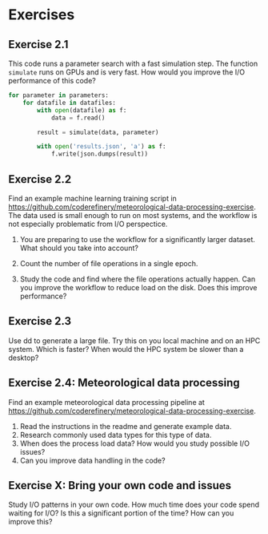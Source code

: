 # Exercises


## Exercise 2.1

This code runs a parameter search with a fast simulation step. The
function `simulate` runs on GPUs and is very fast. How would you
improve the I/O performance of this code?

```python
for parameter in parameters:
    for datafile in datafiles:
        with open(datafile) as f:
            data = f.read()

        result = simulate(data, parameter)

        with open('results.json', 'a') as f:
            f.write(json.dumps(result))
```


## Exercise 2.2

Find an example machine learning training script in
<https://github.com/coderefinery/meteorological-data-processing-exercise>.
The data used is small enough to run on most systems, and the workflow
is not especially problematic from I/O perspectice.

1. You are preparing to use the workflow for a significantly larger dataset.
What should you take into account?

2. Count the number of file operations in a single epoch.

3. Study the code and find where the file operations actually happen.
   Can you improve the workflow to reduce load on the disk. Does this
   improve performance?


## Exercise 2.3

Use dd to generate a large file. Try this on you local machine and
on an HPC system. Which is faster? When would the HPC system be
slower than a desktop?


## Exercise 2.4: Meteorological data processing

Find an example meteorological data processing pipeline at
<https://github.com/coderefinery/meteorological-data-processing-exercise>.

1. Read the instructions in the readme and generate example data.
2. Research commonly used data types for this type of data.
3. When does the process load data? How would you study possible I/O issues?
4. Can you improve data handling in the code?


## Exercise X: Bring your own code and issues

Study I/O patterns in your own code. How much time does your code spend
waiting for I/O? Is this a significant portion of the time? How can you
improve this?
